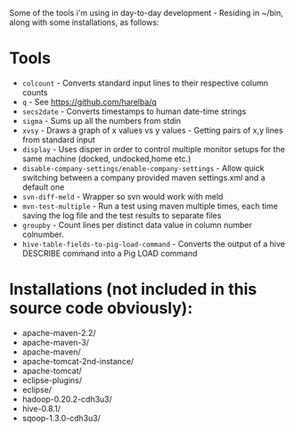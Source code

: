 Some of the tools i'm using in day-to-day development - Residing in ~/bin, along with some installations, as follows:

# Tools
* `colcount` - Converts standard input lines to their respective column counts
* `q` - See https://github.com/harelba/q
* `secs2date` - Converts timestamps to human date-time strings
* `sigma` - Sums up all the numbers from stdin
* `xvsy` - Draws a graph of x values vs y values - Getting pairs of x,y lines from standard input
* `display` - Uses disper in order to control multiple monitor setups for the same machine (docked, undocked,home etc.)
* `disable-company-settings/enable-company-settings` - Allow quick switching between a company provided maven settings.xml and a default one
* `svn-diff-meld` - Wrapper so svn would work with meld
* `mvn-test-multiple` - Run a test using maven multiple times, each time saving the log file and the test results to separate files
* `groupby` - Count lines per distinct data value in column number colnumber.
* `hive-table-fields-to-pig-load-command` - Converts the output of a hive DESCRIBE command into a Pig LOAD command

# Installations (not included in this source code obviously):
* apache-maven-2.2/
* apache-maven-3/
* apache-maven/
* apache-tomcat-2nd-instance/
* apache-tomcat/
* eclipse-plugins/
* eclipse/
* hadoop-0.20.2-cdh3u3/
* hive-0.8.1/
* sqoop-1.3.0-cdh3u3/

